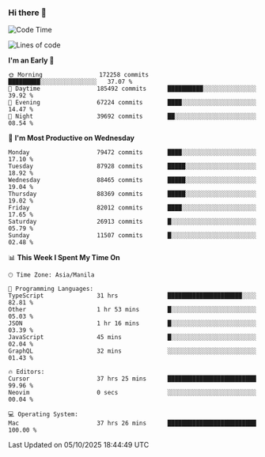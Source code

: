 ### Hi there 👋

<!--START_SECTION:waka-->
![Code Time](http://img.shields.io/badge/Code%20Time-6%2C344%20hrs%2033%20mins-blue)

![Lines of code](https://img.shields.io/badge/From%20Hello%20World%20I%27ve%20Written-152.0%20million%20lines%20of%20code-blue)

**I'm an Early 🐤** 

```text
🌞 Morning                172258 commits      █████████░░░░░░░░░░░░░░░░   37.07 % 
🌆 Daytime                185492 commits      ██████████░░░░░░░░░░░░░░░   39.92 % 
🌃 Evening                67224 commits       ████░░░░░░░░░░░░░░░░░░░░░   14.47 % 
🌙 Night                  39692 commits       ██░░░░░░░░░░░░░░░░░░░░░░░   08.54 % 
```
📅 **I'm Most Productive on Wednesday** 

```text
Monday                   79472 commits       ████░░░░░░░░░░░░░░░░░░░░░   17.10 % 
Tuesday                  87928 commits       █████░░░░░░░░░░░░░░░░░░░░   18.92 % 
Wednesday                88465 commits       █████░░░░░░░░░░░░░░░░░░░░   19.04 % 
Thursday                 88369 commits       █████░░░░░░░░░░░░░░░░░░░░   19.02 % 
Friday                   82012 commits       ████░░░░░░░░░░░░░░░░░░░░░   17.65 % 
Saturday                 26913 commits       █░░░░░░░░░░░░░░░░░░░░░░░░   05.79 % 
Sunday                   11507 commits       █░░░░░░░░░░░░░░░░░░░░░░░░   02.48 % 
```


📊 **This Week I Spent My Time On** 

```text
🕑︎ Time Zone: Asia/Manila

💬 Programming Languages: 
TypeScript               31 hrs              █████████████████████░░░░   82.81 % 
Other                    1 hr 53 mins        █░░░░░░░░░░░░░░░░░░░░░░░░   05.03 % 
JSON                     1 hr 16 mins        █░░░░░░░░░░░░░░░░░░░░░░░░   03.39 % 
JavaScript               45 mins             █░░░░░░░░░░░░░░░░░░░░░░░░   02.04 % 
GraphQL                  32 mins             ░░░░░░░░░░░░░░░░░░░░░░░░░   01.43 % 

🔥 Editors: 
Cursor                   37 hrs 25 mins      █████████████████████████   99.96 % 
Neovim                   0 secs              ░░░░░░░░░░░░░░░░░░░░░░░░░   00.04 % 

💻 Operating System: 
Mac                      37 hrs 26 mins      █████████████████████████   100.00 % 
```


 Last Updated on 05/10/2025 18:44:49 UTC
<!--END_SECTION:waka-->


<!--
**rad182/rad182** is a ✨ _special_ ✨ repository because its `README.md` (this file) appears on your GitHub profile.

Here are some ideas to get you started:

- 🔭 I’m currently working on ...
- 🌱 I’m currently learning ...
- 👯 I’m looking to collaborate on ...
- 🤔 I’m looking for help with ...
- 💬 Ask me about ...
- 📫 How to reach me: ...
- 😄 Pronouns: ...
- ⚡ Fun fact: ...
-->
